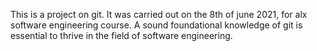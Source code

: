 This is a project on git.
It was carried out on the 8th of june 2021, for alx software engineering course.
A sound foundational knowledge of git is essential to thrive in the field of software engineering. 
